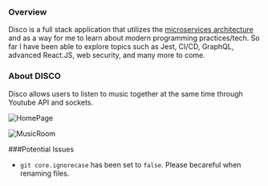 ### Overview
Disco is a full stack application that utilizes the [microservices architecture](https://en.wikipedia.org/wiki/Microservices#:~:text=Microservice%20architecture%20%E2%80%93%20a%20variant%20of,and%20the%20protocols%20are%20lightweight.) and as a way for me to learn about modern programming practices/tech. So far I have been able to explore topics such as Jest, CI/CD, GraphQL, advanced React.JS, web security, and many more to come.

### About DISCO
Disco allows users to listen to music together at the same time through Youtube API and sockets.

![HomePage](https://i.imgur.com/ekcyyH0.png)


![MusicRoom](https://i.imgur.com/DQZQtK4.png)

###Potential Issues
- ```git core.ignorecase``` has been set to ```false```. Please becareful when renaming files.
